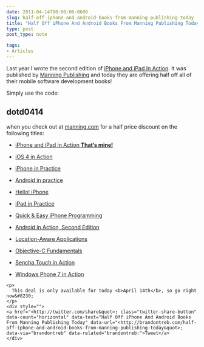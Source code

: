 ```yaml
---
date: 2011-04-14T00:00:00-0600
slug: half-off-iphone-and-android-books-from-manning-publishing-today
title: "Half Off iPhone And Android Books From Manning Publishing Today"
type: post
post_type: note

tags:
- Articles
---
```

Last year I wrote the second edition of [iPhone and iPad In Action](http://manning.com/trebitowski). It was published by [Manning Publishing](http://manning.com/) and today they are offering half off all of their mobile software development books!


Simply use the code:


## dotd0414


when you check out at [manning.com](http://manning.com) for a half price discount on the following titles:


 
* [iPhone and iPad in Action **That’s mine!**](http://www.manning.com/trebitowski/)

* [iOS 4 in Action](http://www.manning.com/jharrington/)

* [iPhone in Practice](http://www.manning.com/cahill/)

* [Android in practice](http://www.manning.com/collins/)

* [Hello! iPhone](http://www.manning.com/franco/)

* [iPad in Practice](http://www.manning.com/crawford/)

* [Quick & Easy iPhone Programming](http://www.manning.com/harwani/)

* [Android in Action, Second Edition](http://www.manning.com/ableson2/)

* [Location-Aware Applications](http://www.manning.com/ferraro/)

* [Objective-C Fundamentals](http://www.manning.com/fairbairn/)

* [Sencha Touch in Action](http://www.manning.com/garcia2/)

* [Windows Phone 7 in Action](http://www.manning.com/perga/)







```
<p>
  This deal is only available for today <b>April 14th</b>, so go right now&#8230;
</p>
<div style="">
<a href="<http://twitter.com/share&quot>; class="twitter-share-button" data-count="horizontal" data-text="Half Off iPhone And Android Books From Manning Publishing Today" data-url="<http://brandontreb.com/half-off-iphone-and-android-books-from-manning-publishing-today&quot>; data-via="brandontreb" data-related="brandontreb:">Tweet</a>
</div>



```


